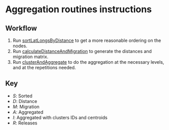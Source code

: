 # Aggregation routines instructions

##  Workflow

1. Run [sortLatLongsByDistance](https://github.com/Chipdelmal/MoNeT/blob/master/DataAnalysis/AggregationAndClustering/sortLatLongsByDistance.py) to get a more reasonable ordering on the nodes.
2. Run [calculateDistanceAndMigration](https://github.com/Chipdelmal/MoNeT/blob/master/DataAnalysis/AggregationAndClustering/calculateDistanceAndMigration.py) to generate the distances and migration matrix.
3. Run [clusterAndAggregate](https://github.com/Chipdelmal/MoNeT/blob/master/DataAnalysis/AggregationAndClustering/clusterAndAggregate.py) to do the aggregation at the necessary levels, and at the repetitions needed.

##  Key

* *S*: Sorted
* *D*: Distance
* *M*: Migration
* *A*: Aggregated
* *I*: Aggregated with clusters IDs and centroids
* *R*: Releases
